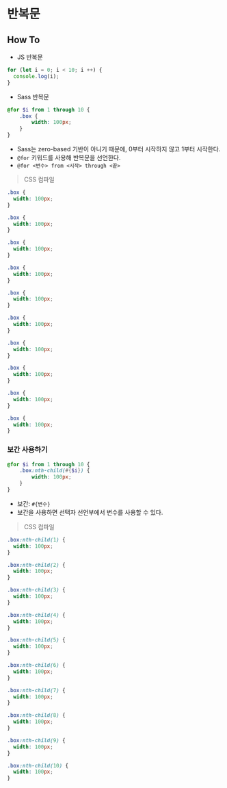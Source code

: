 # 반복문
## How To
- JS 반복문
```js
for (let i = 0; i < 10; i ++) {
  console.log(i);
}
```
- Sass 반복문
```scss
@for $i from 1 through 10 {
    .box {
        width: 100px;
    }
}
```

- Sass는 zero-based 기반이 아니기 때문에, 0부터 시작하지 않고 1부터 시작한다.
- `@for` 키워드를 사용해 반복문을 선언한다.
- `@for <변수> from <시작> through <끝>`

> CSS 컴파일
```css
.box {
  width: 100px;
}

.box {
  width: 100px;
}

.box {
  width: 100px;
}

.box {
  width: 100px;
}

.box {
  width: 100px;
}

.box {
  width: 100px;
}

.box {
  width: 100px;
}

.box {
  width: 100px;
}

.box {
  width: 100px;
}

.box {
  width: 100px;
}
```

### 보간 사용하기
```scss
@for $i from 1 through 10 {
    .box:nth-child(#{$i}) {
        width: 100px;
    }
}
```

- 보간: `#{변수}`
- 보간을 사용하면 선택자 선언부에서 변수를 사용할 수 있다.

> CSS 컴파일

```css
.box:nth-child(1) {
  width: 100px;
}

.box:nth-child(2) {
  width: 100px;
}

.box:nth-child(3) {
  width: 100px;
}

.box:nth-child(4) {
  width: 100px;
}

.box:nth-child(5) {
  width: 100px;
}

.box:nth-child(6) {
  width: 100px;
}

.box:nth-child(7) {
  width: 100px;
}

.box:nth-child(8) {
  width: 100px;
}

.box:nth-child(9) {
  width: 100px;
}

.box:nth-child(10) {
  width: 100px;
}
```
